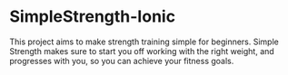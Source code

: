 # SimpleStrength-Ionic
This project aims to make strength training simple for beginners. 
Simple Strength makes sure to start you off working with the right weight, and progresses with you, so you can achieve your fitness goals.
